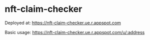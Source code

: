 # nft-claim-checker

Deployed at: https://nft-claim-checker.ue.r.appspot.com

Basic usage: https://nft-claim-checker.ue.r.appspot.com/u/:address
